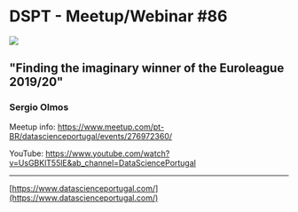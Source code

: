 # DSPT - Meetup/Webinar #86

![](https://secure.meetupstatic.com/photos/event/2/4/8/8/highres_495309352.jpeg)

## "Finding the imaginary winner of the Euroleague 2019/20"
###  Sergio Olmos

Meetup info: https://www.meetup.com/pt-BR/datascienceportugal/events/276972360/

YouTube: https://www.youtube.com/watch?v=UsGBKlT55lE&ab_channel=DataSciencePortugal

---
[https://www.datascienceportugal.com/](https://www.datascienceportugal.com/)